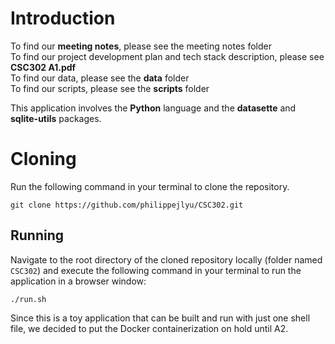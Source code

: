 # Introduction

To find our **meeting notes**, please see the meeting notes folder<br />
To find our project development plan and tech stack description, please see **CSC302 A1.pdf**<br />
To find our data, please see the **data** folder<br />
To find our scripts, please see the **scripts** folder<br />

This application involves the **Python** language and the **datasette** and **sqlite-utils** packages. 

# Cloning
Run the following command in your terminal to clone the repository.
```
git clone https://github.com/philippejlyu/CSC302.git
```

## Running
Navigate to the root directory of the cloned repository locally (folder named `CSC302`) and execute the following command in your terminal to run the application in a browser window:
```
./run.sh
```

Since this is a toy application that can be built and run with just one shell file, we decided to put the Docker containerization on hold until A2.
